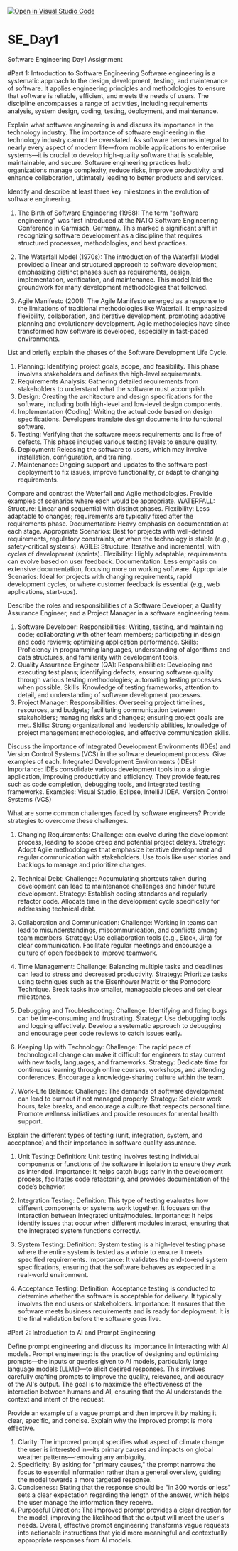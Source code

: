 [![Open in Visual Studio Code](https://classroom.github.com/assets/open-in-vscode-2e0aaae1b6195c2367325f4f02e2d04e9abb55f0b24a779b69b11b9e10269abc.svg)](https://classroom.github.com/online_ide?assignment_repo_id=15533722&assignment_repo_type=AssignmentRepo)
# SE_Day1
Software Engineering Day1 Assignment

#Part 1: Introduction to Software Engineering
Software engineering is a systematic approach to the design, development, testing, and maintenance of software. It applies engineering principles and methodologies to ensure that software is reliable, efficient, and meets the needs of users. The discipline encompasses a range of activities, including requirements analysis, system design, coding, testing, deployment, and maintenance.

Explain what software engineering is and discuss its importance in the technology industry.
The importance of software engineering in the technology industry cannot be overstated. As software becomes integral to nearly every aspect of modern life—from mobile applications to enterprise systems—it is crucial to develop high-quality software that is scalable, maintainable, and secure. Software engineering practices help organizations manage complexity, reduce risks, improve productivity, and enhance collaboration, ultimately leading to better products and services.


Identify and describe at least three key milestones in the evolution of software engineering.
1. The Birth of Software Engineering (1968): The term "software engineering" was first introduced at the NATO Software Engineering Conference in Garmisch, Germany. This marked a significant shift in recognizing software development as a discipline that requires structured processes, methodologies, and best practices.

2. The Waterfall Model (1970s): The introduction of the Waterfall Model provided a linear and structured approach to software development, emphasizing distinct phases such as requirements, design, implementation, verification, and maintenance. This model laid the groundwork for many development methodologies that followed.

3. Agile Manifesto (2001): The Agile Manifesto emerged as a response to the limitations of traditional methodologies like Waterfall. It emphasized flexibility, collaboration, and iterative development, promoting adaptive planning and evolutionary development. Agile methodologies have since transformed how software is developed, especially in fast-paced environments.


List and briefly explain the phases of the Software Development Life Cycle.
1. Planning: Identifying project goals, scope, and feasibility. This phase involves stakeholders and defines the high-level requirements.
2. Requirements Analysis: Gathering detailed requirements from stakeholders to understand what the software must accomplish.
3. Design: Creating the architecture and design specifications for the software, including both high-level and low-level design components.
4. Implementation (Coding): Writing the actual code based on design specifications. Developers translate design documents into functional software.
5. Testing: Verifying that the software meets requirements and is free of defects. This phase includes various testing levels to ensure quality.
6. Deployment: Releasing the software to users, which may involve installation, configuration, and training.
7. Maintenance: Ongoing support and updates to the software post-deployment to fix issues, improve functionality, or adapt to changing requirements.
   
Compare and contrast the Waterfall and Agile methodologies. Provide examples of scenarios where each would be appropriate.
WATERFALL:
  Structure: Linear and sequential with distinct phases.
  Flexibility: Less adaptable to changes; requirements are typically fixed after the requirements phase.
  Documentation: Heavy emphasis on documentation at each stage.
  Appropriate Scenarios: Best for projects with well-defined requirements, regulatory constraints, or when the technology is stable (e.g., safety-critical systems).
AGILE:
  Structure: Iterative and incremental, with cycles of development (sprints).
  Flexibility: Highly adaptable; requirements can evolve based on user feedback.
  Documentation: Less emphasis on extensive documentation, focusing more on working software.
  Appropriate Scenarios: Ideal for projects with changing requirements, rapid development cycles, or where customer feedback is essential (e.g., web applications, start-ups).


Describe the roles and responsibilities of a Software Developer, a Quality Assurance Engineer, and a Project Manager in a software engineering team.
1. Software Developer:
   Responsibilities: Writing, testing, and maintaining code; collaborating with other team members; participating in design and code reviews; optimizing application performance.
   Skills: Proficiency in programming languages, understanding of algorithms and data structures, and familiarity with development tools.
2. Quality Assurance Engineer (QA):
   Responsibilities: Developing and executing test plans; identifying defects; ensuring software quality through various testing methodologies; automating testing processes when possible.
   Skills: Knowledge of testing frameworks, attention to detail, and understanding of software development processes.
3. Project Manager:
   Responsibilities: Overseeing project timelines, resources, and budgets; facilitating communication between stakeholders; managing risks and changes; ensuring project goals are met.
   Skills: Strong organizational and leadership abilities, knowledge of project management methodologies, and effective communication skills.

Discuss the importance of Integrated Development Environments (IDEs) and Version Control Systems (VCS) in the software development process. Give examples of each.
Integrated Development Environments (IDEs):
Importance: IDEs consolidate various development tools into a single application, improving productivity and efficiency. They provide features such as code completion, debugging tools, and integrated testing frameworks.
Examples: Visual Studio, Eclipse, IntelliJ IDEA.
Version Control Systems (VCS)

What are some common challenges faced by software engineers? Provide strategies to overcome these challenges.
1. Changing Requirements: 
Challenge: can evolve during the development process, leading to scope creep and potential project delays.
  Strategy: Adopt Agile methodologies that emphasize iterative development and regular communication with stakeholders. Use tools like user stories and backlogs to manage and prioritize changes.

2. Technical Debt:
    Challenge:  Accumulating shortcuts taken during development can lead to maintenance challenges and hinder future development.
   Strategy: Establish coding standards and regularly refactor code. Allocate time in the development cycle specifically for addressing technical debt.

3. Collaboration and Communication:
   Challenge: Working in teams can lead to misunderstandings, miscommunication, and conflicts among team members.
   Strategy: Use collaboration tools (e.g., Slack, Jira) for clear communication. Facilitate regular meetings and encourage a culture of open feedback to improve teamwork.

4. Time Management:
   Challenge: Balancing multiple tasks and deadlines can lead to stress and decreased productivity.
   Strategy: Prioritize tasks using techniques such as the Eisenhower Matrix or the Pomodoro Technique. Break tasks into smaller, manageable pieces and set clear milestones.

5. Debugging and Troubleshooting:
   Challenge: Identifying and fixing bugs can be time-consuming and frustrating.
   Strategy: Use debugging tools and logging effectively. Develop a systematic approach to debugging and encourage peer code reviews to catch issues early.

6. Keeping Up with Technology:
   Challenge: The rapid pace of technological change can make it difficult for engineers to stay current with new tools, languages, and frameworks.
   Strategy: Dedicate time for continuous learning through online courses, workshops, and attending conferences. Encourage a knowledge-sharing culture within the team.

7. Work-Life Balance:
   Challenge: The demands of software development can lead to burnout if not managed properly.
   Strategy: Set clear work hours, take breaks, and encourage a culture that respects personal time. Promote wellness initiatives and provide resources for mental health support.


Explain the different types of testing (unit, integration, system, and acceptance) and their importance in software quality assurance.
1. Unit Testing:
   Definition: Unit testing involves testing individual components or functions of the software in isolation to ensure they work as intended.
   Importance: It helps catch bugs early in the development process, facilitates code refactoring, and provides documentation of the code’s behavior.

2. Integration Testing:
   Definition: This type of testing evaluates how different components or systems work together. It focuses on the interaction between integrated units/modules.
   Importance: It helps identify issues that occur when different modules interact, ensuring that the integrated system functions correctly.

3. System Testing:
   Definition: System testing is a high-level testing phase where the entire system is tested as a whole to ensure it meets specified requirements.
   Importance: It validates the end-to-end system specifications, ensuring that the software behaves as expected in a real-world environment.

4. Acceptance Testing:
   Definition: Acceptance testing is conducted to determine whether the software is acceptable for delivery. It typically involves the end users or stakeholders.
   Importance: It ensures that the software meets business requirements and is ready for deployment. It is the final validation before the software goes live.


#Part 2: Introduction to AI and Prompt Engineering

Define prompt engineering and discuss its importance in interacting with AI models.
Prompt engineering: is the practice of designing and optimizing prompts—the inputs or queries given to AI models, particularly large language models (LLMs)—to elicit desired responses. This involves carefully crafting prompts to improve the quality, relevance, and accuracy of the AI's output. The goal is to maximize the effectiveness of the interaction between humans and AI, ensuring that the AI understands the context and intent of the request.

Provide an example of a vague prompt and then improve it by making it clear, specific, and concise. Explain why the improved prompt is more effective.
1. Clarity: The improved prompt specifies what aspect of climate change the user is interested in—its primary causes and impacts on global weather patterns—removing any ambiguity.
2. Specificity: By asking for "primary causes," the prompt narrows the focus to essential information rather than a general overview, guiding the model towards a more targeted response.
3. Conciseness: Stating that the response should be "in 300 words or less" sets a clear expectation regarding the length of the answer, which helps the user manage the information they receive.
4. Purposeful Direction: The improved prompt provides a clear direction for the model, improving the likelihood that the output will meet the user's needs.
Overall, effective prompt engineering transforms vague requests into actionable instructions that yield more meaningful and contextually appropriate responses from AI models.

